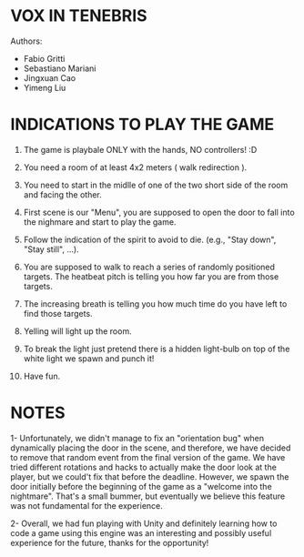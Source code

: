 

VOX IN TENEBRIS
===============

Authors: 

- Fabio Gritti
- Sebastiano Mariani 
- Jingxuan Cao
- Yimeng Liu


INDICATIONS TO PLAY THE GAME 
===========================

1. The game is playbale ONLY with the hands, NO controllers! :D 

2. You need a room of at least 4x2 meters ( walk redirection ).

3. You need to start in the midlle of one of the two short side of the room and facing the other.

4. First scene is our "Menu", you are supposed to open the door to 
   fall into the nighmare and start to play the game.
   
5. Follow the indication of the spirit to avoid to die. (e.g., "Stay down", "Stay still", ...).

6. You are supposed to walk to reach a series of randomly positioned targets.
   The heatbeat pitch is telling you how far you are from those targets.

7. The increasing breath is telling you how much time do you have left 
   to find those targets.   
   
8. Yelling will light up the room.

9. To break the light just pretend there is a hidden light-bulb on top 
   of the white light we spawn and punch it! 
   
10. Have fun. 


NOTES
=====

1- Unfortunately, we didn't manage to fix an "orientation bug" when dynamically placing the door in the scene, and therefore, we have decided to remove that random event from the final version of the game.
We have tried different rotations and hacks to actually make the door look at the player, but we could't fix that
before the deadline. However, we spawn the door initially before the beginning of the game as a "welcome into the  
nightmare". That's a small bummer, but eventually we believe this feature was not fundamental for the experience.

2- Overall, we had fun playing with Unity and definitely learning how to code a game using this engine was an interesting and possibly useful experience for the future, thanks for the opportunity!

